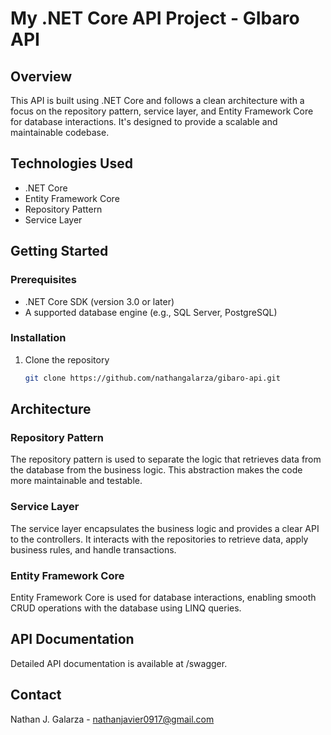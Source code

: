 # My .NET Core API Project - GIbaro API

## Overview
This API is built using .NET Core and follows a clean architecture with a focus on the repository pattern, service layer, and Entity Framework Core for database interactions. It's designed to provide a scalable and maintainable codebase.

## Technologies Used
- .NET Core
- Entity Framework Core
- Repository Pattern
- Service Layer

## Getting Started

### Prerequisites
- .NET Core SDK (version 3.0 or later)
- A supported database engine (e.g., SQL Server, PostgreSQL)

### Installation
1. Clone the repository
   ```bash
   git clone https://github.com/nathangalarza/gibaro-api.git
## Architecture

### Repository Pattern
The repository pattern is used to separate the logic that retrieves data from the database from the business logic. This abstraction makes the code more maintainable and testable.

### Service Layer
The service layer encapsulates the business logic and provides a clear API to the controllers. It interacts with the repositories to retrieve data, apply business rules, and handle transactions.

### Entity Framework Core
Entity Framework Core is used for database interactions, enabling smooth CRUD operations with the database using LINQ queries.

## API Documentation
Detailed API documentation is available at /swagger.

## Contact
Nathan J. Galarza - nathanjavier0917@gmail.com


